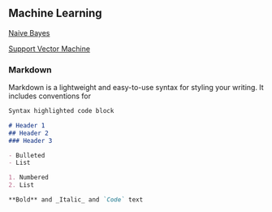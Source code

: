 ## Machine Learning 

<a href="https://raw.githubusercontent.com/LouisJEANPIERRE/site/master/NaiveBayes.md/Naive_Bayes.html">Naive Bayes</a>

<a href="">Support Vector Machine</a>




### Markdown

Markdown is a lightweight and easy-to-use syntax for styling your writing. It includes conventions for

```markdown
Syntax highlighted code block

# Header 1
## Header 2
### Header 3

- Bulleted
- List

1. Numbered
2. List

**Bold** and _Italic_ and `Code` text

```


